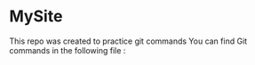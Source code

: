 # MySite
This repo was created to practice git commands
You can find Git commands in the following file : 
